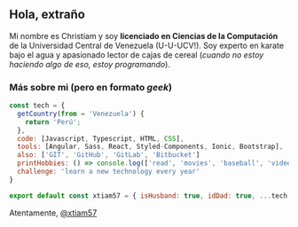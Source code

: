 ## Hola, extraño

Mi nombre es Christiam y soy **licenciado en Ciencias de la Computación** de la Universidad Central de Venezuela (U-U-UCV!). Soy experto en karate bajo el agua y apasionado lector de cajas de cereal (*cuando no estoy haciendo algo de eso, estoy programando*).

### Más sobre mi (pero en formato *geek*)

```javascript
const tech = {
  getCountry(from = 'Venezuela') {
    return 'Perú';
  },
  code: [Javascript, Typescript, HTML, CSS],
  tools: [Angular, Sass, React, Styled-Components, Ionic, Bootstrap],
  also: ['GIT', 'GitHub', 'GitLab', 'Bitbucket']
  printHobbies: () => console.log(['read', 'movies', 'baseball', 'video-games'].join(', ')),
  challenge: 'learn a new technology every year'
}

export default const xtiam57 = { isHusband: true, idDad: true, ...tech }
```

Atentamente, [@xtiam57](https://github.com/xtiam57)

<!--
**xtiam57/xtiam57** is a ✨ _special_ ✨ repository because its `README.md` (this file) appears on your GitHub profile.

Here are some ideas to get you started:

- 🔭 I’m currently working on ...
- 🌱 I’m currently learning ...
- 👯 I’m looking to collaborate on ...
- 🤔 I’m looking for help with ...
- 💬 Ask me about ...
- 📫 How to reach me: ...
- 😄 Pronouns: ...
- ⚡ Fun fact: ...
-->
